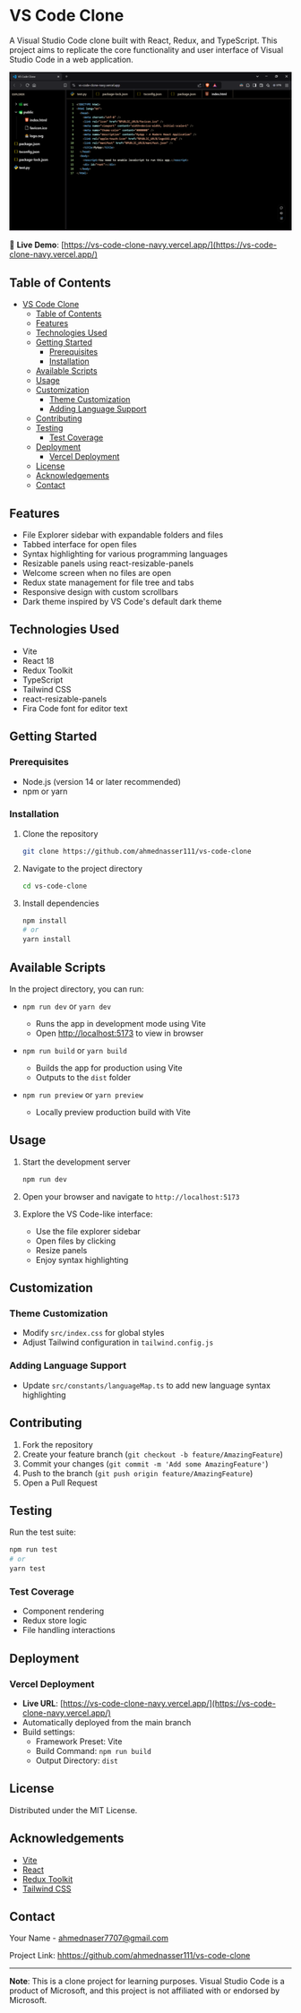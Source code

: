 # VS Code Clone

A Visual Studio Code clone built with React, Redux, and TypeScript. This project aims to replicate the core functionality and user interface of Visual Studio Code in a web application.

![VS Code Clone Screenshot](screenshot.png)

🔗 **Live Demo**: [https://vs-code-clone-navy.vercel.app/](https://vs-code-clone-navy.vercel.app/)

## Table of Contents

- [VS Code Clone](#vs-code-clone)
  - [Table of Contents](#table-of-contents)
  - [Features](#features)
  - [Technologies Used](#technologies-used)
  - [Getting Started](#getting-started)
    - [Prerequisites](#prerequisites)
    - [Installation](#installation)
  - [Available Scripts](#available-scripts)
  - [Usage](#usage)
  - [Customization](#customization)
    - [Theme Customization](#theme-customization)
    - [Adding Language Support](#adding-language-support)
  - [Contributing](#contributing)
  - [Testing](#testing)
    - [Test Coverage](#test-coverage)
  - [Deployment](#deployment)
    - [Vercel Deployment](#vercel-deployment)
  - [License](#license)
  - [Acknowledgements](#acknowledgements)
  - [Contact](#contact)

## Features

- File Explorer sidebar with expandable folders and files
- Tabbed interface for open files
- Syntax highlighting for various programming languages
- Resizable panels using react-resizable-panels
- Welcome screen when no files are open
- Redux state management for file tree and tabs
- Responsive design with custom scrollbars
- Dark theme inspired by VS Code's default dark theme

## Technologies Used

- Vite
- React 18
- Redux Toolkit
- TypeScript
- Tailwind CSS
- react-resizable-panels
- Fira Code font for editor text

## Getting Started

### Prerequisites

- Node.js (version 14 or later recommended)
- npm or yarn

### Installation

1. Clone the repository

   ```bash
   git clone https://github.com/ahmednasser111/vs-code-clone
   ```

2. Navigate to the project directory

   ```bash
   cd vs-code-clone
   ```

3. Install dependencies
   ```bash
   npm install
   # or
   yarn install
   ```

## Available Scripts

In the project directory, you can run:

- `npm run dev` or `yarn dev`

  - Runs the app in development mode using Vite
  - Open [http://localhost:5173](http://localhost:5173) to view in browser

- `npm run build` or `yarn build`

  - Builds the app for production using Vite
  - Outputs to the `dist` folder

- `npm run preview` or `yarn preview`

  - Locally preview production build with Vite

## Usage

1. Start the development server

   ```bash
   npm run dev
   ```

2. Open your browser and navigate to `http://localhost:5173`

3. Explore the VS Code-like interface:
   - Use the file explorer sidebar
   - Open files by clicking
   - Resize panels
   - Enjoy syntax highlighting

## Customization

### Theme Customization

- Modify `src/index.css` for global styles
- Adjust Tailwind configuration in `tailwind.config.js`

### Adding Language Support

- Update `src/constants/languageMap.ts` to add new language syntax highlighting

## Contributing

1. Fork the repository
2. Create your feature branch (`git checkout -b feature/AmazingFeature`)
3. Commit your changes (`git commit -m 'Add some AmazingFeature'`)
4. Push to the branch (`git push origin feature/AmazingFeature`)
5. Open a Pull Request

## Testing

Run the test suite:

```bash
npm run test
# or
yarn test
```

### Test Coverage

- Component rendering
- Redux store logic
- File handling interactions

## Deployment

### Vercel Deployment

- **Live URL**: [https://vs-code-clone-navy.vercel.app/](https://vs-code-clone-navy.vercel.app/)
- Automatically deployed from the main branch
- Build settings:
  - Framework Preset: Vite
  - Build Command: `npm run build`
  - Output Directory: `dist`

## License

Distributed under the MIT License.

## Acknowledgements

- [Vite](https://vitejs.dev/)
- [React](https://reactjs.org/)
- [Redux Toolkit](https://redux-toolkit.js.org/)
- [Tailwind CSS](https://tailwindcss.com/)

## Contact

Your Name - [ahmednaser7707@gmail.com](mailto:ahmednaser7707@gmail.com)

Project Link: [hhttps://github.com/ahmednasser111/vs-code-clone](https://github.com/ahmednasser111/vs-code-clone)

---

**Note**: This is a clone project for learning purposes. Visual Studio Code is a product of Microsoft, and this project is not affiliated with or endorsed by Microsoft.
